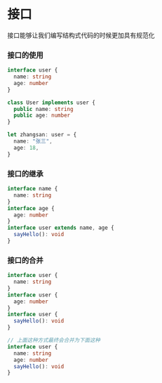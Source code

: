 # 接口

接口能够让我们编写结构式代码的时候更加具有规范化

### 接口的使用

```ts
interface user {
  name: string
  age: number
}

class User implements user {
  public name: string
  public age: number
}

let zhangsan: user = {
  name: "张三",
  age: 18,
}
```

### 接口的继承

```ts
interface name {
  name: string
}
interface age {
  age: number
}
interface user extends name, age {
  sayHello(): void
}
```

### 接口的合并

```ts
interface user {
  name: string
}
interface user {
  age: number
}
interface user {
  sayHello(): void
}

// 上面这种方式最终会合并为下面这种
interface user {
  name: string
  age: number
  sayHello(): void
}
```
